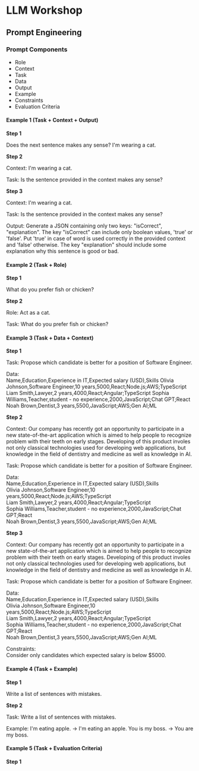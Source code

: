 # LLM Workshop

## Prompt Engineering

### Prompt Components
- Role
- Context
- Task
- Data
- Output
- Example
- Constraints
- Evaluation Criteria

#### Example 1 (Task + Context + Output)

**Step 1**

Does the next sentence makes any sense? I'm wearing a cat.

**Step 2**

Context: I'm wearing a cat.

Task: Is the sentence provided in the context makes any sense?

**Step 3**

Context: I'm wearing a cat.

Task: Is the sentence provided in the context makes any sense?

Output: Generate a JSON containing only two keys: "isCorrect", "explanation". The key "isCorrect" can include only boolean values, 'true' or 'false'. Put 'true' in case of word is used correctly in the provided context and 'false' otherwise. The key "explanation" should include some explanation why this sentence is good or bad.

#### Example 2 (Task + Role)

**Step 1**

What do you prefer fish or chicken?

**Step 2**

Role: Act as a cat.

Task: What do you prefer fish or chicken?

#### Example 3 (Task + Data + Context)

**Step 1**

Task: Propose which candidate is better for a position of Software Engineer.

Data: \
Name,Education,Experience in IT,Expected salary (USD),Skills
Olivia Johnson,Software Engineer,10 years,5000,React;Node.js;AWS;TypeScript
Liam Smith,Lawyer,2 years,4000,React;Angular;TypeScript
Sophia Williams,Teacher,student - no experience,2000,JavaScript;Chat GPT;React
Noah Brown,Dentist,3 years,5500,JavaScript;AWS;Gen AI;ML

**Step 2**

Context: Our company has recently got an opportunity to participate in a new state-of-the-art application which is aimed to help people to recognize problem with their teeth on early stages. Developing of this product involes not only classical technologies used for developing web applications, but knowledge in the field of dentistry and medicine as well as knowledge in AI.

Task: Propose which candidate is better for a position of Software Engineer.

Data: \
Name,Education,Experience in IT,Expected salary (USD),Skills \
Olivia Johnson,Software Engineer,10 years,5000,React;Node.js;AWS;TypeScript \
Liam Smith,Lawyer,2 years,4000,React;Angular;TypeScript \
Sophia Williams,Teacher,student - no experience,2000,JavaScript;Chat GPT;React \
Noah Brown,Dentist,3 years,5500,JavaScript;AWS;Gen AI;ML

**Step 3**

Context: Our company has recently got an opportunity to participate in a new state-of-the-art application which is aimed to help people to recognize problem with their teeth on early stages. Developing of this product involes not only classical technologies used for developing web applications, but knowledge in the field of dentistry and medicine as well as knowledge in AI.

Task: Propose which candidate is better for a position of Software Engineer.

Data: \
Name,Education,Experience in IT,Expected salary (USD),Skills \
Olivia Johnson,Software Engineer,10 years,5000,React;Node.js;AWS;TypeScript \
Liam Smith,Lawyer,2 years,4000,React;Angular;TypeScript \
Sophia Williams,Teacher,student - no experience,2000,JavaScript;Chat GPT;React \
Noah Brown,Dentist,3 years,5500,JavaScript;AWS;Gen AI;ML

Constraints: \
Consider only candidates which expected salary is below $5000.

#### Example 4 (Task + Example)

**Step 1**

Write a list of sentences with mistakes.

**Step 2**

Task: Write a list of sentences with mistakes.

Example: I'm eating apple. -> I'm eating an apple.
You is my boss. -> You are my boss.

#### Example 5 (Task + Evaluation Criteria)

**Step 1**

